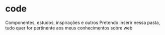 # code
Componentes, estudos, inspirações e outros
Pretendo inserir nessa pasta, tudo quer for pertinente aos meus conhecimentos sobre web
